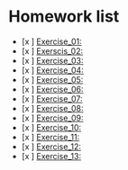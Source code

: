 # Homework list
- [x ] [Exercise_01:]() 
- [x ] [Exerscis_02:](https://www.zybuluo.com/lihuazhou/note/505464) 
- [x ] [Exercise_03:](https://www.zybuluo.com/lihuazhou/note/513202) 
- [x ] [Exercise_04:](https://www.zybuluo.com/lihuazhou/note/525840) 
- [x ] [Exercise_05:](https://www.zybuluo.com/lihuazhou/note/534069) 
- [x ] [Exercise_06:](https://www.zybuluo.com/lihuazhou/note/542505) 
- [x ] [Exercise_07:](https://www.zybuluo.com/lihuazhou/note/566051) 
- [x ] [Exercise_08:](https://www.zybuluo.com/lihuazhou/note/550272)
- [x ] [Exercise_09:](https://www.zybuluo.com/lihuazhou/note/573742) 
- [x ] [Exercise_10:](https://www.zybuluo.com/lihuazhou/note/581820)
- [x ] [Exercise_11:](https://www.zybuluo.com/lihuazhou/note/589988) 
- [x ] [Exercise_12:](https://www.zybuluo.com/lihuazhou/note/597800)
- [x ] [Exercise_13:](https://www.zybuluo.com/lihuazhou/note/605110)

